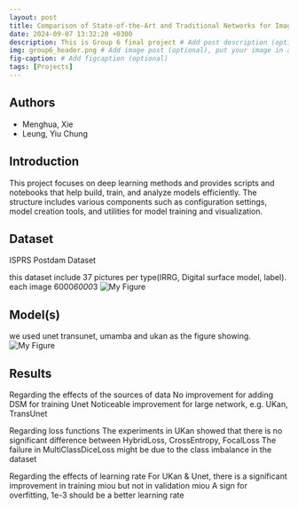 ```yaml
---
layout: post
title: Comparison of State-of-the-Art and Traditional Networks for Image Segmentation on the ISPRS Potsdam Dataset
date: 2024-09-07 13:32:20 +0300
description: This is Group 6 final project # Add post description (optional)
img: group6_header.png # Add image post (optional), put your image in assets/img/
fig-caption: # Add figcaption (optional)
tags: [Projects]
---
```


## Authors
 - Menghua, Xie
 - Leung, Yiu Chung

## Introduction

This project focuses on deep learning methods and provides scripts and notebooks that help build, train, and analyze models efficiently. The structure includes various components such as configuration settings, model creation tools, and utilities for model training and visualization.

## Dataset
ISPRS Postdam Dataset

this dataset include 37 pictures per type(IRRG, Digital surface model, label).
each image 6000*6000*3
![My Figure]({{site.baseurl}}/assets/img/group6_imagestr.png)

## Model(s)
we used unet transunet, umamba and ukan as the figure showing.
![My Figure]({{site.baseurl}}/assets/img/group6_result.png)

## Results
Regarding the effects of the sources of data
No improvement for adding DSM for training Unet
Noticeable improvement for large network, e.g. UKan, TransUnet

Regarding loss functions
The experiments in UKan showed that there is no significant difference between HybridLoss, CrossEntropy, FocalLoss
The failure in MultiClassDiceLoss might be due to the class imbalance in the dataset

Regarding the effects of learning rate
For UKan & Unet, there is a significant improvement in training miou but not in validation miou
A sign for overfitting, 1e-3 should be a better learning rate